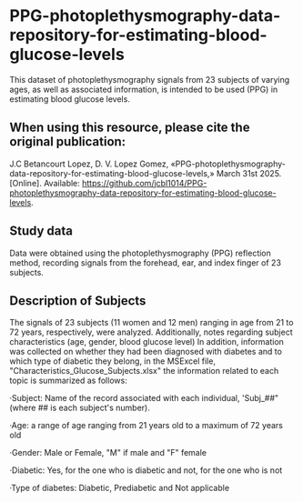 # PPG-photoplethysmography-data-repository-for-estimating-blood-glucose-levels
This dataset of photoplethysmography signals from 23 subjects of varying ages, as well as associated information, is intended to be used (PPG) in estimating blood glucose levels.


## When using this resource, please cite the original publication:
J.C Betancourt Lopez, D. V. Lopez Gomez,  «PPG-photoplethysmography-data-repository-for-estimating-blood-glucose-levels,» March 31st 2025. [Online]. Available: https://github.com/jcbl1014/PPG-photoplethysmography-data-repository-for-estimating-blood-glucose-levels.

## Study data
Data were obtained using the photoplethysmography (PPG) reflection method, recording signals from the forehead, ear, and index finger of 23 subjects.

## Description of Subjects
The signals of 23 subjects (11 women and 12 men) ranging in age from 21 to 72 years, respectively, were analyzed. Additionally, notes regarding subject characteristics (age, gender, blood glucose level) In addition, information was collected on whether they had been diagnosed with diabetes and to which type of diabetic they belong, in the MSExcel file, "Characteristics_Glucose_Subjects.xlsx" the information related to each topic is summarized as follows:

·Subject: Name of the record associated with each individual, 'Subj_##" (where ## is each subject's number).

·Age: a range of age ranging from 21 years old to a maximum of 72 years old 

·Gender: Male or Female, "M" if male and "F" female 

·Diabetic: Yes, for the one who is diabetic and not, for the one who is not 

·Type of diabetes: Diabetic, Prediabetic and Not applicable 
